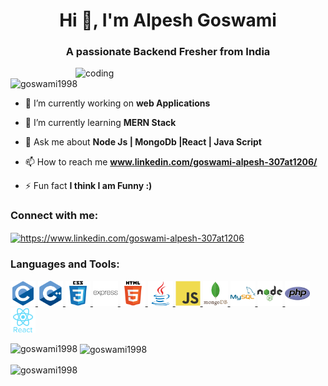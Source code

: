 <h1 align="center">Hi 👋, I'm Alpesh Goswami</h1>
<h3 align="center">A passionate Backend Fresher from India</h3>

<img align="right" alt="coding" width="400" 
  src="https://miro.medium.com/v2/resize:fit:1360/1*nWQ_U5NKEfNeGCTfh_2-Mw.gif">



<p align="left"> <img src="https://komarev.com/ghpvc/?username=goswami1998&label=Profile%20views&color=0e75b6&style=flat" alt="goswami1998" /> </p>

- 🔭 I’m currently working on **web Applications**

- 🌱 I’m currently learning **MERN Stack**

- 💬 Ask me about **Node Js | MongoDb |React | Java Script**

- 📫 How to reach me **www.linkedin.com/goswami-alpesh-307at1206/**

- ⚡ Fun fact **I think I am Funny :)**

<h3 align="left">Connect with me:</h3>
<p align="left">
<a href="https://www.linkedin.com/goswami-alpesh-307at1206" target="blank"><img align="center" src="https://raw.githubusercontent.com/rahuldkjain/github-profile-readme-generator/master/src/images/icons/Social/linked-in-alt.svg" alt="https://www.linkedin.com/goswami-alpesh-307at1206" height="30" width="40" /></a>
</p>

<h3 align="left">Languages and Tools:</h3>
<p align="left"> <a href="https://www.cprogramming.com/" target="_blank" rel="noreferrer"> <img src="https://raw.githubusercontent.com/devicons/devicon/master/icons/c/c-original.svg" alt="c" width="40" height="40"/> </a> <a href="https://www.w3schools.com/cpp/" target="_blank" rel="noreferrer"> <img src="https://raw.githubusercontent.com/devicons/devicon/master/icons/cplusplus/cplusplus-original.svg" alt="cplusplus" width="40" height="40"/> </a> <a href="https://www.w3schools.com/css/" target="_blank" rel="noreferrer"> <img src="https://raw.githubusercontent.com/devicons/devicon/master/icons/css3/css3-original-wordmark.svg" alt="css3" width="40" height="40"/> </a> <a href="https://expressjs.com" target="_blank" rel="noreferrer"> <img src="https://raw.githubusercontent.com/devicons/devicon/master/icons/express/express-original-wordmark.svg" alt="express" width="40" height="40"/> </a> <a href="https://www.w3.org/html/" target="_blank" rel="noreferrer"> <img src="https://raw.githubusercontent.com/devicons/devicon/master/icons/html5/html5-original-wordmark.svg" alt="html5" width="40" height="40"/> </a> <a href="https://www.java.com" target="_blank" rel="noreferrer"> <img src="https://raw.githubusercontent.com/devicons/devicon/master/icons/java/java-original.svg" alt="java" width="40" height="40"/> </a> <a href="https://developer.mozilla.org/en-US/docs/Web/JavaScript" target="_blank" rel="noreferrer"> <img src="https://raw.githubusercontent.com/devicons/devicon/master/icons/javascript/javascript-original.svg" alt="javascript" width="40" height="40"/> </a> <a href="https://www.mongodb.com/" target="_blank" rel="noreferrer"> <img src="https://raw.githubusercontent.com/devicons/devicon/master/icons/mongodb/mongodb-original-wordmark.svg" alt="mongodb" width="40" height="40"/> </a> <a href="https://www.mysql.com/" target="_blank" rel="noreferrer"> <img src="https://raw.githubusercontent.com/devicons/devicon/master/icons/mysql/mysql-original-wordmark.svg" alt="mysql" width="40" height="40"/> </a> <a href="https://nodejs.org" target="_blank" rel="noreferrer"> <img src="https://raw.githubusercontent.com/devicons/devicon/master/icons/nodejs/nodejs-original-wordmark.svg" alt="nodejs" width="40" height="40"/> </a> <a href="https://www.php.net" target="_blank" rel="noreferrer"> <img src="https://raw.githubusercontent.com/devicons/devicon/master/icons/php/php-original.svg" alt="php" width="40" height="40"/> </a> <a href="https://reactjs.org/" target="_blank" rel="noreferrer"> <img src="https://raw.githubusercontent.com/devicons/devicon/master/icons/react/react-original-wordmark.svg" alt="react" width="40" height="40"/> </a>  </p>

<p><img align="left" src="https://github-readme-stats.vercel.app/api/top-langs?username=goswami1998&show_icons=true&locale=en&layout=compact" alt="goswami1998" /></p>

<p>&nbsp;<img align="center" src="https://github-readme-stats.vercel.app/api?username=goswami1998&show_icons=true&locale=en" alt="goswami1998" /></p>

<p><img align="center" src="https://github-readme-streak-stats.herokuapp.com/?user=goswami1998&" alt="goswami1998" /></p>

